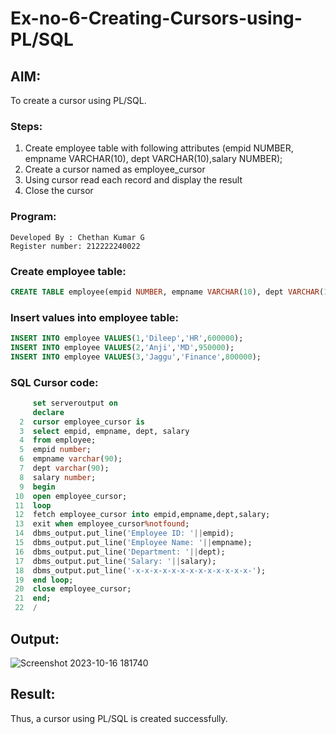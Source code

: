 # Ex-no-6-Creating-Cursors-using-PL/SQL

## AIM:
To create a cursor using PL/SQL.

### Steps:
1. Create employee table with following attributes (empid NUMBER, empname VARCHAR(10), dept VARCHAR(10),salary NUMBER);
2. Create a cursor named as employee_cursor
3. Using cursor read each record and display the result
4. Close the cursor

### Program:
```
Developed By : Chethan Kumar G
Register number: 212222240022
```
### Create employee table:
```sql
CREATE TABLE employee(empid NUMBER, empname VARCHAR(10), dept VARCHAR(10), salary NUMBER);
```
### Insert values into employee table: 
```sql
INSERT INTO employee VALUES(1,'Dileep','HR',600000);
INSERT INTO employee VALUES(2,'Anji','MD',950000);
INSERT INTO employee VALUES(3,'Jaggu','Finance',800000);
```
### SQL Cursor code:
```sql
     set serveroutput on
     declare
  2  cursor employee_cursor is
  3  select empid, empname, dept, salary
  4  from employee;
  5  empid number;
  6  empname varchar(90);
  7  dept varchar(90);
  8  salary number;
  9  begin
 10  open employee_cursor;
 11  loop
 12  fetch employee_cursor into empid,empname,dept,salary;
 13  exit when employee_cursor%notfound;
 14  dbms_output.put_line('Employee ID: '||empid);
 15  dbms_output.put_line('Employee Name: '||empname);
 16  dbms_output.put_line('Department: '||dept);
 17  dbms_output.put_line('Salary: '||salary);
 18  dbms_output.put_line('-x-x-x-x-x-x-x-x-x-x-x-x-x-');
 19  end loop;
 20  close employee_cursor;
 21  end;
 22  /
```
## Output:
![Screenshot 2023-10-16 181740](https://github.com/Gchethankumar/Ex-no-6-Creating-Cursors-using-PL-SQL/assets/118348224/448163a4-45ac-4952-89b0-983578e9edb6)

## Result:
Thus, a cursor using PL/SQL is created successfully.
